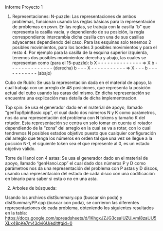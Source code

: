 Informe Proyecto 1

1) Representaciones:
N-puzzle:
Las representaciones de ambos problemas, funcionan usando las reglas básicas para la representación de problemas en psvn. En las reglas, se trabaja con la casilla “b” que representa la casilla vacia, y dependiendo de su posición, la regla correspondiente intercambia dicha casilla con una de sus casillas adyacentes dependiendo del caso. Para las esquinas solo tenemos 2 posibles movimientos, para los bordes 3 posibles movimientos y para el resto 4. Por ejemplo para la casilla de la esquina superior izquierda, tenemos dos posibles movimientos: derecha y abajo, las cuales se representan como (para el 15-puzzle):
b X - - - - - - - - - - - - - - => X b - - - - - - - - - - - - - -              (derecha)
b - - - X - - - - - - - - - - - => X - - - b - - - - - - - - - - -              (abajo)

Cubo de Rubik:
Se usa la representación dada en el material de apoyo, la cual trabaja con un arreglo de 48 posiciones, que representa la posición actual del cubo usando las caras del mismo. En dicha representación se encuentra una explicación mas detalla de dicha implementnacion.

Top spin:
Se usa el generador dado en el material de apoyo, llamado “genTopSpinBasic.cpp”, el cual dado dos números N y K como parámetros, nos da una representación del problema con N tokens y tamaño K del rotador. Esta representación se centra en solo tomar en cuenta el rotador dependiendo de la “zona” del arreglo en la cual se va a rotar, con lo cual tendremos N posibles estados objetivo puesto que cualquier configuración del arreglo que tenga los números en orden tal que una vez se llegue a la posición N-1, el siguiente token sea el que represente al 0, es un estado objetivo válido.

Torre de Hanoi con 4 astas:
Se usa el generador dado en el material de apoyo, llamado “genHanoi.cpp” el cual dado dos números  P y D como parámetros nos da una representación del problema con P astas y D discos, usando una representación del estado de cada disco con una codificación en binario para saber si esta o no en una asta.

2) Arboles de búsqueda:

Usando los archivos distSummary.cpp (buscar sin poda) y distSummaryPP.cpp (buscar con poda), se corrieron las diferentes representaciones de cada problema, obteniendo los siguientes resultados en la tabla:
https://docs.google.com/spreadsheets/d/1KhgxJZJG3csaIUZU_vmI8zaUU5XLx48pKe7m43dvi6U/edit#gid=0

